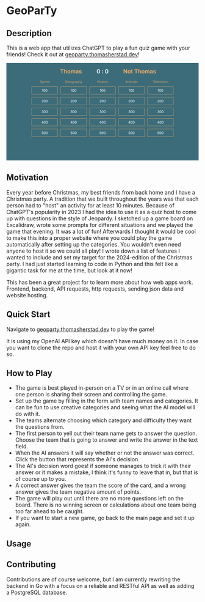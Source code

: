 # GeoParTy

## Description
This is a web app that utilizes ChatGPT to play a fun quiz game with your friends!
Check it out at [geoparty.thomasherstad.dev](https://geoparty.thomasherstad.dev)!

![geoparty](./assets/geoparty.gif)

## Motivation
Every year before Christmas, my best friends from back home and I have a Christmas party. A tradition that we built throughout the years was that each person had to "host" an activity for at least 10 minutes. Because of ChatGPT's popularity in 2023 I had the idea to use it as a quiz host to come up with questions in the style of Jeopardy. I sketched up a game board on Excalidraw, wrote some prompts for different situations and we played the game that evening. It was a lot of fun! Afterwards I thought it would be cool to make this into a proper website where you could play the game automatically after setting up the categories. You wouldn't even need anyone to host it so we could all play! I wrote down a list of features I wanted to include and set my target for the 2024-edition of the Christmas party. I had just started learning to code in Python and this felt like a gigantic task for me at the time, but look at it now!

This has been a great project for to learn more about how web apps work. Frontend, backend, API requests, http requests, sending json data and website hosting.

## Quick Start
Navigate to [geoparty.thomasherstad.dev](https://geoparty.thomasherstad.dev) to play the game! 

It is using my OpenAI API key which doesn't have much money on it. In case you want to clone the repo and host it with your own API key feel free to do so.

## How to Play
- The game is best played in-person on a TV or in an online call where one person is sharing their screen and controlling the game.
- Set up the game by filling in the form with team names and categories. It can be fun to use creative categories and seeing what the AI model will do with it. 
- The teams alternate choosing which category and difficulty they want the questions from. 
- The first person to yell out their team name gets to answer the question. Choose the team that is going to answer and write the answer in the text field.
- When the AI answers it will say whether or not the answer was correct. Click the button that represents the AI's decision.
- The AI's decision word goes! if someone manages to trick it with their answer or it makes a mistake, I think it's funny to leave that in, but that is of course up to you.
- A correct answer gives the team the score of the card, and a wrong answer gives the team negative amount of points.
- The game will play out until there are no more questions left on the board. There is no winning screen or calculations about one team being too far ahead to be caught.
- If you want to start a new game, go back to the main page and set it up again.

## Usage

## Contributing
Contributions are of course welcome, but I am currently rewriting the backend in Go with a focus on a reliable and RESTful API as well as adding a PostgreSQL database.